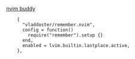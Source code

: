 
[nvim buddy](https://github.com/SmiteshP/nvim-navbuddy)



```
    {
      "vladdoster/remember.nvim",
      config = function()
        require("remember").setup {}
      end,
      enabled = lvim.builtin.lastplace.active,
    },
```

